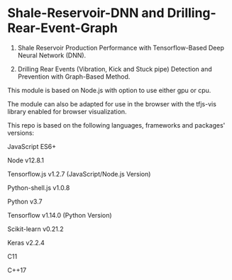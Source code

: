# Shale-Reservoir-DNN and Drilling-Rear-Event-Graph

1) Shale Reservoir Production Performance with Tensorflow-Based Deep Neural Network (DNN).

2) Drilling Rear Events (Vibration, Kick and Stuck pipe) Detection and Prevention with Graph-Based Method.


This module is based on Node.js with option to use either gpu or cpu. 

The module can also be adapted for use in the browser with the tfjs-vis library enabled for browser visualization.

This repo is based on the following languages, frameworks and packages' versions:

JavaScript ES6+

Node v12.8.1

Tensorflow.js v1.2.7 (JavaScript/Node.js Version)

Python-shell.js v1.0.8

Python v3.7

Tensorflow v1.14.0 (Python Version)

Scikit-learn v0.21.2

Keras v2.2.4

C11

C++17
